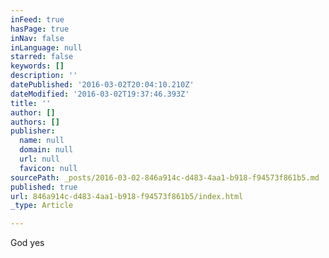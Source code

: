 ```yaml
---
inFeed: true
hasPage: true
inNav: false
inLanguage: null
starred: false
keywords: []
description: ''
datePublished: '2016-03-02T20:04:10.210Z'
dateModified: '2016-03-02T19:37:46.393Z'
title: ''
author: []
authors: []
publisher:
  name: null
  domain: null
  url: null
  favicon: null
sourcePath: _posts/2016-03-02-846a914c-d483-4aa1-b918-f94573f861b5.md
published: true
url: 846a914c-d483-4aa1-b918-f94573f861b5/index.html
_type: Article

---
```

God yes